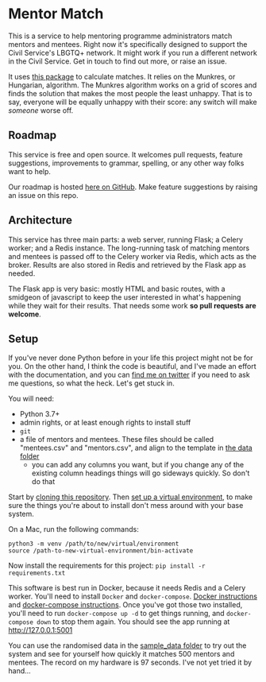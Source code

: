 # Mentor Match

This is a service to help mentoring programme administrators match mentors and mentees. Right now it's specifically designed to support the Civil Service's LBGTQ+ network. It might work if you run a different network in the Civil Service. Get in touch to find out more, or raise an issue.

It uses [this package](https://github.com/jonodrew/mentor-match-package) to calculate matches. It relies on the Munkres, or Hungarian, algorithm. The Munkres algorithm works on a grid of scores and finds the solution that makes the most people the least unhappy. That is to say, everyone will be equally unhappy with their score: any switch will
make *someone* worse off.

## Roadmap

This service is free and open source. It welcomes pull requests, feature suggestions, improvements to grammar,
spelling, or any other way folks want to help.

Our roadmap is hosted [here on GitHub](https://github.com/users/jonodrew/projects/1). Make feature suggestions by
raising an issue on this repo.

## Architecture
This service has three main parts: a web server, running Flask; a Celery worker; and a Redis instance. The long-running task of matching mentors and mentees is passed off to the Celery worker via Redis, which acts as the broker. Results are also stored in Redis and retrieved by the Flask app as needed.

The Flask app is very basic: mostly HTML and basic routes, with a smidgeon of javascript to keep the user interested in what's happening while they wait for their results. That needs some work **so pull requests are welcome**.

## Setup

If you've never done Python before in your life this project might not be for you. On the other hand, I think the code is
beautiful, and I've made an effort with the documentation, and you can [find me on twitter](https://www.twitter.com/jonodrew)
if you need to ask me questions, so what the heck. Let's get stuck in.

You will need:

- Python 3.7+
- admin rights, or at least enough rights to install stuff
- `git`
- a file of mentors and mentees. These files should be called "mentees.csv" and "mentors.csv", and align to the template in [the data folder](./app/static/data/small)
  - you can add any columns you want, but if you change any of the existing column headings things will go sideways
    quickly. So don't do that

Start by [cloning this repository](https://docs.github.com/en/github/creating-cloning-and-archiving-repositories/cloning-a-repository-from-github/cloning-a-repository).
Then [set up a virtual environment](https://docs.python.org/3/library/venv.html), to make sure the things you're about to
install don't mess around with your base system.

On a Mac, run the following commands:

```
python3 -m venv /path/to/new/virtual/environment
source /path-to-new-virtual-environment/bin-activate
```

Now install the requirements for this project: `pip install -r requirements.txt`

This software is best run in Docker, because it needs Redis and a Celery worker. You'll need to install `Docker` and
`docker-compose`. [Docker instructions](https://docs.docker.com/engine/install/) and
[docker-compose instructions](https://docs.docker.com/compose/install/). Once you've got those two installed, you'll need to run `docker-compose up -d` to get things running, and `docker-compose down` to stop them again. You should see the app running at http://127.0.0.1:5001

You can use the randomised data in the [sample_data folder](/sample_data) to try out the system and see for yourself how quickly it matches 500 mentors and mentees. The record on my hardware is 97 seconds. I've not yet tried it by hand...
